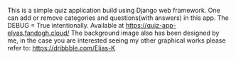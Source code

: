 This is a simple quiz application build using Django web framework. One can add or remove categories and questions(with
answers) in this app. The DEBUG = True intentionally. 
Available at https://quiz-app-elyas.fandogh.cloud/
The background image also has been designed by me, in the case you are interested seeing my other graphical works please refer to:
https://dribbble.com/Elias-K